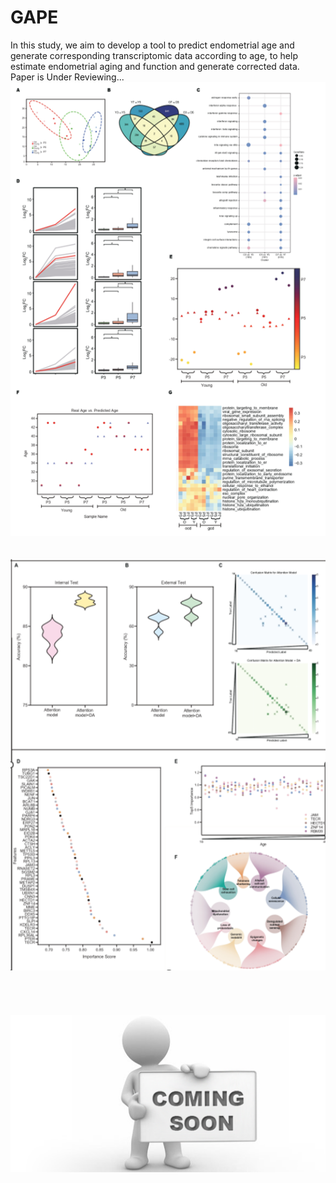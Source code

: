 # GAPE
In this study, we aim to develop a tool to predict endometrial age and generate corresponding transcriptomic data according to age, to help estimate endometrial aging and function and generate corrected data. 
<br>
Paper is Under Reviewing...
<br><img src="analysis.png" width="520">
<br><br>
<br><img src="ATGM.png" width="520">
<br><br>
<br><br>
<br><img src="coming_soon.png" width="520">
